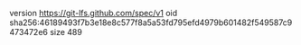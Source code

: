 version https://git-lfs.github.com/spec/v1
oid sha256:46189493f7b3e18e8c577f8a5a53fd795efd4979b601482f549587c9473472e6
size 489
